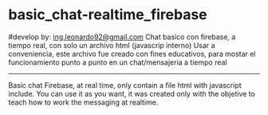 # basic_chat-realtime_firebase
#develop by: ing.leonardo92@gmail.com
Chat basico con firebase, a tiempo real, con solo un archivo html (javascrip interno)
Usar a conveniencia, este archivo fue creado con fines educativos, para mostar el funcionamiento punto a punto en un chat/mensajeria a tiempo real

-----------------------
Basic chat Firebase, at real time, only contain a file html with javascript include.
You can use it as you want, it was created only with the objetive to teach how to work the messaging at realtime.

